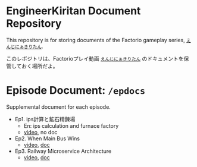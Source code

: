 # EngineerKiritan Document Repository
This repository is for storing documents of the Factorio gameplay series, [`えんじにぁきりたん`](https://www.nicovideo.jp/series/93078).

このレポジトリは、Factorioプレイ動画 [`えんじにぁきりたん`](https://www.nicovideo.jp/series/93078) のドキュメントを保管しておく場所だよ。

# Episode Document: `/epdocs`
Supplemental document for each episode.

- Ep1. ips計算と鉱石精錬場
    - En: ips calculation and furnace factory
    - [video](https://www.nicovideo.jp/watch/sm36315936), no doc
- Ep2. When Main Bus Wins
    - [video](https://www.nicovideo.jp/watch/sm36338714), [doc](epdocs/ep2/index.md)
- Ep3. Railway Microservice Architecture
    - [video](https://www.nicovideo.jp/watch/sm36404216), [doc](epdocs/ep3/index.md)
